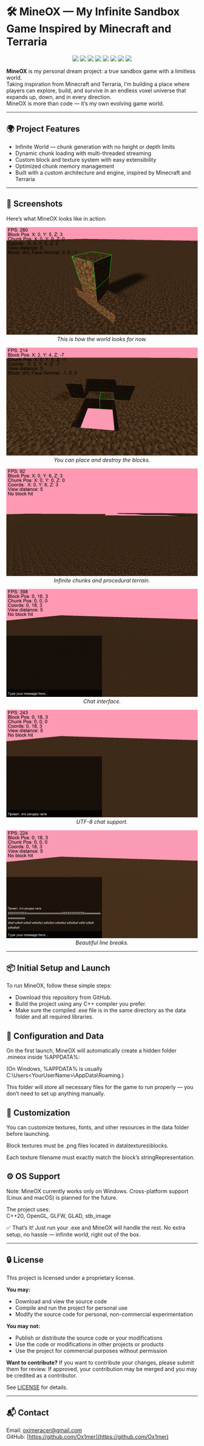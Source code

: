 # 🛠️ MineOX — My Infinite Sandbox Game Inspired by Minecraft and Terraria

<p align="center">
  <img src="https://img.shields.io/static/v1?label=MineOX&message=Infinite%20Voxel%20Sandbox&color=purple&style=for-the-badge&logo=minetest"/>

  <img src="https://img.shields.io/badge/platform-Windows-blue?style=for-the-badge&logo=windows&logoColor=white"/>
  <img src="https://img.shields.io/badge/license-View%20%26%20Personal%20Use-orange?style=for-the-badge&logo=book&logoColor=white"/>
  <img src="https://img.shields.io/badge/modifications-by%20approval-critical?style=for-the-badge&logo=git&logoColor=white"/>
  <img src="https://img.shields.io/badge/version-0.2.0-important?style=for-the-badge&logo=semantic-release&logoColor=white"/>
  <img src="https://img.shields.io/badge/voxels-Infinite%20World-purple?style=for-the-badge&logo=cube&logoColor=white"/>
  <img src="https://img.shields.io/badge/made%20by-Oximer-success?style=for-the-badge&logo=github&logoColor=white"/>
  <img src="https://img.shields.io/badge/language-C++20-brightgreen?style=for-the-badge&logo=c%2B%2B&logoColor=white"/>
</p>

**MineOX** is my personal dream project: a true sandbox game with a limitless world.  
Taking inspiration from Minecraft and Terraria, I’m building a place where players can explore, build, and survive in an endless voxel universe that expands up, down, and in every direction.  
MineOX is more than code — it’s my own evolving game world.

---

## 🌍 Project Features

- Infinite World — chunk generation with no height or depth limits  
- Dynamic chunk loading with multi-threaded streaming  
- Custom block and texture system with easy extensibility  
- Optimized chunk memory management  
- Built with a custom architecture and engine, inspired by Minecraft and Terraria

---

## 📸 Screenshots

Here’s what MineOX looks like in action:

<p align="center">
  <img src="screenshots/1.png" alt="World"/><br/>
  <em>This is how the world looks for now.</em>
</p>

<p align="center">
  <img src="screenshots/2.png" alt="Block Placement"/><br/>
  <em>You can place and destroy the blocks.</em>
</p>

<p align="center">
  <img src="screenshots/3.png" alt="Infinite Generation"/><br/>
  <em>Infinite chunks and procedural terrain.</em>
</p>

<p align="center">
  <img src="screenshots/4.png" alt="Simple Chat"/><br/>
  <em>Chat interface.</em>
</p>

<p align="center">
  <img src="screenshots/5.png" alt="Simple Chat"/><br/>
  <em>UTF-8 chat support.</em>
</p>

<p align="center">
  <img src="screenshots/6.png" alt="Simple Chat"/><br/>
  <em>Beautiful line breaks.</em>
</p>

---

## 📦 Initial Setup and Launch

To run MineOX, follow these simple steps:

-  Download this repository from GitHub.
-  Build the project using any C++ compiler you prefer.
-  Make sure the compiled .exe file is in the same directory as the data folder and all required libraries.

## 📂 Configuration and Data

On the first launch, MineOX will automatically create a hidden folder .mineox inside %APPDATA%:

(On Windows, %APPDATA% is usually C:\Users\<YourUserName>\AppData\Roaming.)

This folder will store all necessary files for the game to run properly — you don’t need to set up anything manually.

## 🎨 Customization

You can customize textures, fonts, and other resources in the data folder before launching.

Block textures must be .png files located in data\textures\blocks.

Each texture filename must exactly match the block’s stringRepresentation.

## ⚙️ OS Support

Note: MineOX currently works only on Windows.
Cross-platform support (Linux and macOS) is planned for the future.

The project uses:  
C++20, OpenGL, GLFW, GLAD, stb_image

✅ That’s it! Just run your .exe and MineOX will handle the rest.
No extra setup, no hassle — infinite world, right out of the box.

---

## 🔒 License

This project is licensed under a proprietary license.

**You may:**
- Download and view the source code
- Compile and run the project for personal use
- Modify the source code for personal, non-commercial experimentation

**You may not:**
- Publish or distribute the source code or your modifications
- Use the code or modifications in other projects or products
- Use the project for commercial purposes without permission

**Want to contribute?**
If you want to contribute your changes, please submit them for review. If approved, your contribution may be merged and you may be credited as a contributor.

See [LICENSE](./LICENSE) for details.

---

## 📬 Contact

Email: oximeracer@gmail.com  
GitHub: [https://github.com/Ox1mer](https://github.com/Ox1mer)
